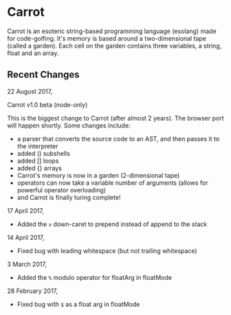 # Carrot

Carrot is an esoteric string-based programming language (esolang) made for code-golfing. It's memory is based around a two-dimensional tape (called a garden). Each cell on the garden contains three variables, a string, float and an array.

## Recent Changes


22 August 2017,

Carrot v1.0 beta (node-only)

This is the biggest change to Carrot (after almost 2 years). The browser
port will happen shortly. Some changes include:

 - a parser that converts the source code to an AST, and then passes it to the interpreter
 - added () subshells
 - added [] loops
 - added {} arrays
 - Carrot's memory is now in a garden (2-dimensional tape)
 - operators can now take a variable number of arguments (allows for powerful operator overloading)
 - and Carrot is finally turing complete!

17 April 2017,

 - Added the `v` down-caret to prepend instead of append to the stack

14 April 2017,

 - Fixed bug with leading whitespace (but not trailing whitespace)

3 March 2017,

 - Added the `%` modulo operator for floatArg in floatMode

28 February 2017,

 - Fixed bug with `$` as a float arg in floatMode